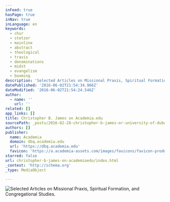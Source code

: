 ```yaml
---
inFeed: true
hasPage: true
inNav: true
inLanguage: en
keywords:
  - chur
  - stetzer
  - mainline
  - abstract
  - theological
  - travis
  - denominations
  - midst
  - evangelism
  - booming
description: 'Selected Articles on Missional Praxis, Spiritual Formation, and Congregational Studies. '
datePublished: '2016-06-02T21:54:34.966Z'
dateModified: '2016-06-02T21:54:24.546Z'
author:
  - name: ''
    url: ''
related: []
app_links: []
title: Christopher B. James on Academia.edu
sourcePath: _posts/2016-02-28-christopher-b-james-or-university-of-dubuque-academiaedu.md
authors: []
publisher:
  name: Academia
  domain: dbq.academia.edu
  url: 'https://dbq.academia.edu'
  favicon: 'https://a.academia-assets.com/images/favicons/favicon-production.ico'
starred: false
url: christopher-b-james-on-academiaedu/index.html
_context: 'http://schema.org'
_type: MediaObject

---
```

![Selected Articles on Missional Praxis, Spiritual Formation, and Congregational Studies. ](https://s3-us-west-2.amazonaws.com/the-grid-img/p/1babb8d10e47c297f91ac0914ab2f9e395debb2d.jpg)